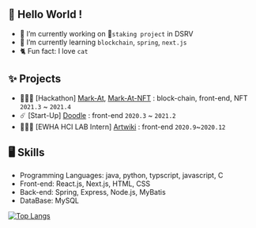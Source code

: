## 🐆 Hello World ! 

* 🔭 I’m currently working on 🌿`staking project` in DSRV
* 🌱 I’m currently learning `blockchain`, `spring`, `next.js`
* 🐈 Fun fact: I love `cat` 

## ✨ Projects
*  🏃🏻‍♀️ [Hackathon] [Mark-At](https://github.com/seungwon2/Mark-at), [Mark-At-NFT](https://github.com/seungwon2/Mark-at-NFT) : block-chain, front-end, NFT `2021.3` ~ `2021.4`
* ☄️ [Start-Up] [Doodle](https://github.com/seungwon2/Doodle_2021) : front-end `2020.3` ~ `2021.2`
* 👩🏻‍💻 [EWHA HCI LAB Intern] [Artwiki](https://github.com/seungwon2/Artwiki) : front-end `2020.9`~`2020.12`

## 🖥 Skills
* Programming Languages: java, python, typscript, javascript, C
* Front-end: React.js, Next.js, HTML, CSS
* Back-end: Spring, Express, Node.js, MyBatis
* DataBase: MySQL

[![Top Langs](https://github-readme-stats.vercel.app/api/top-langs/?username=seungwon2&layout=compact)](https://github.com/anuraghazra/github-readme-stats)
